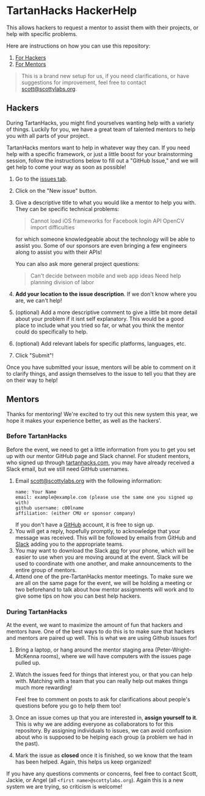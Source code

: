 # TartanHacks HackerHelp

This allows hackers to request a mentor to assist them with their projects, or help with specific problems.

Here are instructions on how you can use this repository:

1. [For Hackers](#hackers)
2. [For Mentors](#mentors)

> This is a brand new setup for us, if you need clarifications, or have
> suggestions for improvement, feel free to contact scott@scottylabs.org.

## Hackers

During TartanHacks, you might find yourselves wanting help with a variety of
things. Luckily for you, we have a great team of talented mentors to help you
with all parts of your project.

TartanHacks mentors want to help in whatever way they can. If you need help with
a specific framework, or just a little boost for your brainstorming session,
follow the instructions below to fill out a "GitHub Issue," and we will get help
to come your way as soon as possible!

1. Go to the [issues tab](https://github.com/ScottyLabs/HackerHelp/issues).
2. Click on the "New issue" button.
3. Give a descriptive title to what you would like a mentor to help you with.
   They can be specific technical problems:

    > Cannot load iOS frameworks for Facebook login API
    > OpenCV import difficulties

    for which someone knowledgeable about the technology will be able to assist
    you. Some of our sponsors are even bringing a few engineers along to assist
    you with their APIs!

    You can also ask more general project questions:

    > Can't decide between mobile and web app ideas
    > Need help planning division of labor

4. **Add your location to the issue description**. If we don't know where you
   are, we can't help!
5. (optional) Add a more descriptive comment to give a little bit more detail
   about your problem if it isnt self explanatory. This would be a good place to
   include what you tried so far, or what you think the mentor could do
   specifically to help.
6. (optional) Add relevant labels for specific platforms, languages, etc.
7. Click "Submit"!

Once you have submitted your issue, mentors will be able to comment on it to
clarify things, and assign themselves to the issue to tell you that they are on
their way to help!

## Mentors

Thanks for mentoring! We're excited to try out this new system this year, we
hope it makes your experience better, as well as the hackers'.

### Before TartanHacks

Before the event, we need to get a little information from you to get you set up
with our mentor GitHub page and Slack channel. For student mentors, who signed
up through [tartanhacks.com](tartanhacks.com), you may have already received
a Slack email, but we still need GitHub usernames.

1. Email <a href="mailto:scott+thmentor@scottylabs.org">scott@scottylabs.org</a> with
   the following information:
   ```
   name: Your Name
   email: example@example.com (please use the same one you signed up with)
   github username: c00lname
   affiliation: (either CMU or sponsor company)
   ```
   If you don't have a [GitHub](https://github.com) account, it is free to sign up.
2. You will get a reply, hopefully promptly, to acknowledge that your message
   was received. This will be followed by emails from GitHub and
   [Slack](slack.com) adding you to the appropriate teams.
3. You may want to download the Slack
   [app](https://itunes.apple.com/us/app/slack-business-communication/id618783545?mt=8)
   for your phone, which will be easier to use when you are moving around at the
   event. Slack will be used to coordinate with one another, and make
   announcements to the entire group of mentors.
4. Attend one of the pre-TartanHacks mentor meetings. To make sure we are all on
   the same page for the event, we will be holding a meeting or two beforehand
   to talk about how mentor assignments will work and to give some tips on how
   you can best help hackers.

### During TartanHacks

At the event, we want to maximize the amount of fun that hackers and mentors
have. One of the best ways to do this is to make sure that hackers and mentors
are paired up well. This is what we are using Github issues for!

1. Bring a laptop, or hang around the mentor staging area (Peter-Wright-McKenna
   rooms), where we will have computers with the issues page pulled up.
2. Watch the issues feed for things that interest you, or that you can help
   with. Matching with a team that you can really help out makes things much
   more rewarding!

   Feel free to comment on posts to ask for clarifications about people's
   questions before you go to help them too!
3. Once an issue comes up that you are interested in, **assign yourself to it**.
   This is why we are adding everyone as collaborators to for this repository.
   By assigning individuals to issues, we can avoid confusion about who is
   supposed to be helping each group (a problem we had in the past).
4. Mark the issue as **closed** once it is finished, so we know that the team
   has been helped. Again, this helps us keep organized!

If you have any questions comments or concerns, feel free to contact Scott,
Jackie, or Angel (all `<first name>@scottylabs.org`). Again this is a new system
we are trying, so criticism is welcome!

